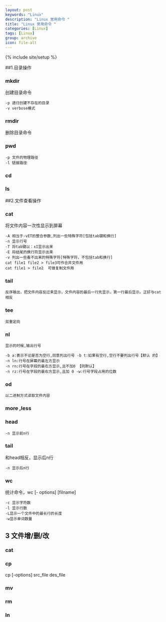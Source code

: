 ```yaml
---
layout: post
keywords: "Linux"
description: "Linux 常用命令 "
title: "Linux 常用命令 "
categories: [Linux]
tags: [Linux]
group: archive
icon: file-alt
---
```

{% include site/setup %}


##1.目录操作

### mkdir

创建目录命令
	
	-p 递归创建不存在的目录
	-v verbose模式
### rmdir
删除目录命令

### pwd
	
	-p 文件的物理路径
	-l 链接路径
### cd

### ls

##2.文件查看操作

### cat
将文件内容一次性显示到屏幕
	
	-A 相当于-vET的整合参数,列出一些特殊字符[包括tab键和换行]
	-n 显示行号
	-T 将tab键以：∧I显示出来
	-E 将结尾的换行符显示出来
	-v 列出一些看不出来的特殊字符[特殊字符，不包括tab和换行]
	cat file1 file2 > file3可作合并文件用
	cat file1 > file2  可做复制文件用
	
### tail
	反序输出，把文件内容反过来显示，文件内容的最后一行先显示，第一行最后显示。正好与cat相反
 
### tee
	双重定向
### nl
	显示的时候,输出行号
	
	-b a:表示不论是否为空行,同意列出行号 -b t:如果有空行,空行不要列出行号【默认 的】
	-n ln:行号在屏幕的最左方显示
	-n rn:行号在字段的最右方显示,且不加0 【同默认】
	-n rz:行号在字段的最右方显示,且加 0 -w:行号字段占用的位数	

### od
	以二进制方式读取文件内容
	
### more ,less

### head
	
	-n 显示前n行
### tail 

和head相反，显示后n行
	
	-n 显示后n行
### wc
统计命令，wc [- options] [filname]
	
	-c 显示字符数
	-l 显示行数
	-L显示一个文件中的最长行的长度
	-w显示单词数量

## 3 文件增/删/改
### cat
### cp
cp [-options] src_file des_file

### mv
### rm
### ln
